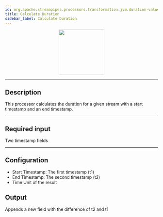 ```yaml
---
id: org.apache.streampipes.processors.transformation.jvm.duration-value
title: Calculate Duration
sidebar_label: Calculate Duration
---
```


<!--
  ~ Licensed to the Apache Software Foundation (ASF) under one or more
  ~ contributor license agreements.  See the NOTICE file distributed with
  ~ this work for additional information regarding copyright ownership.
  ~ The ASF licenses this file to You under the Apache License, Version 2.0
  ~ (the "License"); you may not use this file except in compliance with
  ~ the License.  You may obtain a copy of the License at
  ~
  ~    http://www.apache.org/licenses/LICENSE-2.0
  ~
  ~ Unless required by applicable law or agreed to in writing, software
  ~ distributed under the License is distributed on an "AS IS" BASIS,
  ~ WITHOUT WARRANTIES OR CONDITIONS OF ANY KIND, either express or implied.
  ~ See the License for the specific language governing permissions and
  ~ limitations under the License.
  ~
  -->



<p align="center"> 
    <img src="/docs/img/pipeline-elements/org.apache.streampipes.processors.transformation.jvm.duration-value/icon.png" width="150px;" class="pe-image-documentation"/>
</p>

***

## Description

This processor calculates the duration for a given stream with a start timestamp and an end timestamp.

***

## Required input
Two timestamp fields

***

## Configuration

* Start Timestamp: The first timestamp (t1)
* End Timestamp: The second timestamp (t2)
* Time Unit of the result

## Output
Appends a new field with the difference of t2 and t1
